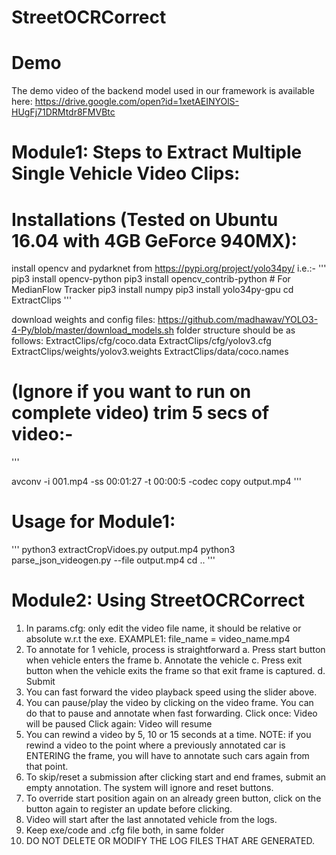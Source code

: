 # StreetOCRCorrect

# Demo
The demo video of the backend model used in our framework is available here: https://drive.google.com/open?id=1xetAEINYOlS-HUgFj71DRMtdr8FMVBtc


# Module1: Steps to Extract Multiple Single Vehicle Video Clips:

# Installations (Tested on Ubuntu 16.04 with 4GB GeForce 940MX):
install opencv and pydarknet from https://pypi.org/project/yolo34py/ i.e.:-
'''
pip3 install opencv-python
pip3 install opencv_contrib-python # For MedianFlow Tracker
pip3 install numpy
pip3 install yolo34py-gpu
cd ExtractClips
'''

download weights and config files: https://github.com/madhawav/YOLO3-4-Py/blob/master/download_models.sh
folder structure should be as follows:
ExtractClips/cfg/coco.data
ExtractClips/cfg/yolov3.cfg
ExtractClips/weights/yolov3.weights
ExtractClips/data/coco.names

# (Ignore if you want to run on complete video) trim 5 secs of video:-
'''

avconv -i 001.mp4 -ss 00:01:27 -t 00:00:5 -codec copy output.mp4
'''

# Usage for Module1:
'''
python3 extractCropVidoes.py output.mp4
python3 parse_json_videogen.py --file output.mp4
cd ..
'''

# Module2: Using StreetOCRCorrect
1. In params.cfg: only edit the video file name, it should be relative or absolute w.r.t the exe.
	 EXAMPLE1: file_name = video_name.mp4
2. To annotate for 1 vehicle, process is straightforward
	a. Press start button when vehicle enters the frame
	b. Annotate the vehicle
	c. Press exit button when the vehicle exits the frame so that exit frame is captured.
	d. Submit
3. You can fast forward the video playback speed using the slider above.
4. You can pause/play the video by clicking on the video frame. You can do that to pause and annotate when fast forwarding. 
	Click once: Video will be paused
	Click again: Video will resume
5. You can rewind a video by 5, 10 or 15 seconds at a time.
	NOTE: if you rewind a video to the point where a previously 
	annotated car is ENTERING the frame, you will have to
	annotate such cars again from that point.
6. To skip/reset a submission after clicking start and end frames, submit an empty annotation. The system will ignore and reset buttons.
7. To override start position again on an already green button, click on the button again to register an update before clicking.
8. Video will start after the last annotated vehicle from the logs.
9. Keep exe/code and .cfg file both, in same folder
10. DO NOT DELETE OR MODIFY THE LOG FILES THAT ARE GENERATED.
